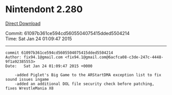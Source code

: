 # Nintendont 2.280
[Direct Download](./Nintendont.zip)

Commit: 61097b361ce594cd5605504075415dded5504214  
Time: Sat Jan 24 01:09:47 2015   

-----

```
commit 61097b361ce594cd5605504075415dded5504214
Author: fix94.1@gmail.com <fix94.1@gmail.com@6acfca08-c3de-247c-4448-9f1a92385553>
Date:   Sat Jan 24 01:09:47 2015 +0000

    -added Piglet's Big Game to the ARStartDMA exception list to fix sound issues ingame
    -added an additional DOL file security check before patching, fixes WrestleMania X8
```
